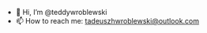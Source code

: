 - 👋 Hi, I’m @teddywroblewski
- 📫 How to reach me: tadeuszhwroblewski@outlook.com

<!---
teddywroblewski/teddywroblewski is a ✨ special ✨ repository because its `README.md` (this file) appears on your GitHub profile.
You can click the Preview link to take a look at your changes.
--->
